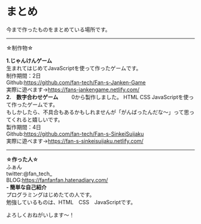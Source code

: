# まとめ
今まで作ったものをまとめている場所です。  
***  
☆制作物☆  
  
**1.じゃんけんゲーム**  
 生まれてはじめてJavaScriptを使って作ったゲームです。  
 制作期間：2日  
 Github:https://github.com/fan-tech/Fan-s-Janken-Game  
 実際に遊べます→https://fans-jankengame.netlify.com/  
**2.　数字合わせゲーム**  　
　0から製作しました。
  HTML CSS JavaScriptを使って作ったゲームです。  
  もしかしたら、不具合もあるかもしれませんが「がんばったんだな～」って思ってくれると嬉しいです。  
  製作期間：4日  
  Github:https://github.com/fan-tech/Fan-s-SinkeiSuijaku  
  実際に遊べます→https://fan-s-sinkeisuijaku.netlify.com/  　
  
***
**☆作った人☆**  
ふぁん  
twitter:@fan_tech_  
BLOG:https://fanfanfan.hatenadiary.com/  
**- 簡単な自己紹介**   
プログラミングはじめたての人です。  
勉強しているものは、HTML　CSS　JavaScriptです。  

よろしくおねがいします～！
